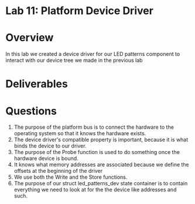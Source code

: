 # Lab 11: Platform Device Driver

# Overview
In this lab we created a device driver for our LED patterns component to interact with our device tree we made in the previous lab

# Deliverables

# Questions
1. The purpose of the platform bus is to connect the hardware to the operating system so that it knows the hardware exists.
2. The device driver's compatible property is important, because it is what binds the device to our driver.
3. The purpose of the Probe function is used to do something once the hardware device is bound.
4. It knows what memory addresses are associated because we define the offsets at the beginning of the driver
5. We use both the Write and the Store functions.
6. The purpose of our struct led_patterns_dev state container is to contain everything we need to look at for the the device like addresses and such.